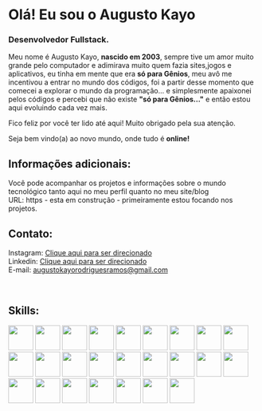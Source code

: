 # Olá! Eu sou o Augusto Kayo 

### Desenvolvedor Fullstack.

Meu nome é Augusto Kayo, **nascido em 2003**, sempre tive um amor muito grande pelo computador e adimirava muito quem fazia sites,jogos e aplicativos, eu tinha em mente que era **só para Gênios**, meu avô me incentivou a entrar no mundo dos códigos, foi a partir desse momento que comecei a explorar o mundo da programação... e simplesmente apaixonei pelos códigos e percebi que não existe **"só para Gênios..."** e então estou aqui evoluindo cada vez mais.

Fico feliz por você ter lido até aqui! 
Muito obrigado pela sua atenção.

Seja bem vindo(a) ao novo mundo, onde tudo é **online!**

## Informações adicionais:<br>
Você pode acompanhar os projetos e informações sobre o mundo tecnológico tanto aqui no meu perfil quanto no meu site/blog<br>
URL: https - esta em construção - primeiramente estou focando nos projetos.

## Contato:<br>
Instagram: <a href="https://www.instagram.com/augusto.kayo.7/">Clique aqui para ser direcionado</a><br>
Linkedin: <a href="https://www.linkedin.com/in/augusto-kayo-001050267/">Clique aqui para ser direcionado</a><br>
E-mail: augustokayorodriguesramos@gmail.com<br>

<div style="display: inline_block"><br>

  ## Skills:
  
  <img width="50px" src="https://cdn.jsdelivr.net/gh/devicons/devicon/icons/javascript/javascript-original.svg" />
  <img width="50px" src="https://cdn.jsdelivr.net/gh/devicons/devicon/icons/typescript/typescript-original.svg" />
  <img width="50px" src="https://cdn.jsdelivr.net/gh/devicons/devicon/icons/html5/html5-original-wordmark.svg" />
  <img width="50px" src="https://cdn.jsdelivr.net/gh/devicons/devicon/icons/css3/css3-original-wordmark.svg" />
  <img width="50px" src="https://cdn.jsdelivr.net/gh/devicons/devicon/icons/nodejs/nodejs-original.svg" />
  <img width="50px" src="https://cdn.jsdelivr.net/gh/devicons/devicon/icons/react/react-original-wordmark.svg" />
  <img width="50px" src="https://cdn.jsdelivr.net/gh/devicons/devicon/icons/mysql/mysql-original-wordmark.svg" />
  <img width="50px" src="https://cdn.jsdelivr.net/gh/devicons/devicon@latest/icons/tailwindcss/tailwindcss-original.svg" />
  <img width="50px" src="https://cdn.jsdelivr.net/gh/devicons/devicon@latest/icons/postgresql/postgresql-original.svg" />
  <img width="50px" src="https://cdn.jsdelivr.net/gh/devicons/devicon@latest/icons/java/java-original-wordmark.svg" />
  <img width="50px" src="https://cdn.jsdelivr.net/gh/devicons/devicon@latest/icons/php/php-original.svg" />
  <img width="50px" src="https://cdn.jsdelivr.net/gh/devicons/devicon@latest/icons/go/go-original.svg" />
  <img width="50px" src="https://cdn.jsdelivr.net/gh/devicons/devicon@latest/icons/laravel/laravel-original.svg" />
  <img width="50px" src="https://cdn.jsdelivr.net/gh/devicons/devicon@latest/icons/csharp/csharp-original.svg" />
  <img width="50px" src="https://cdn.jsdelivr.net/gh/devicons/devicon@latest/icons/python/python-plain-wordmark.svg" />
  <img width="50px" src="https://cdn.jsdelivr.net/gh/devicons/devicon@latest/icons/flutter/flutter-original.svg" />
  <img width="50px" src="https://cdn.jsdelivr.net/gh/devicons/devicon@latest/icons/django/django-plain-wordmark.svg" />
  <img width="50px" src="https://cdn.jsdelivr.net/gh/devicons/devicon@latest/icons/amazonwebservices/amazonwebservices-plain-wordmark.svg" />
  <img width="50px" src="https://cdn.jsdelivr.net/gh/devicons/devicon@latest/icons/docker/docker-original.svg" />
  <img width="50px" src="https://cdn.jsdelivr.net/gh/devicons/devicon@latest/icons/firebase/firebase-original.svg" />
  <img width="50px" src="https://cdn.jsdelivr.net/gh/devicons/devicon@latest/icons/nginx/nginx-original.svg" />
  <img width="50px" src="https://cdn.jsdelivr.net/gh/devicons/devicon@latest/icons/linux/linux-original.svg" />
  <img width="50px" src="https://cdn.jsdelivr.net/gh/devicons/devicon@latest/icons/bash/bash-original.svg" />
  <img width="50px" src="https://cdn.jsdelivr.net/gh/devicons/devicon@latest/icons/vim/vim-original.svg" />
  <img width="50px" src="https://cdn.jsdelivr.net/gh/devicons/devicon@latest/icons/vuejs/vuejs-original-wordmark.svg" />
